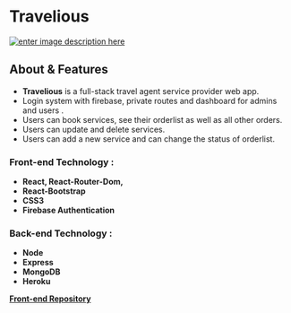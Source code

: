 # Travelious

[![enter image description here](https://i.ibb.co/Lkh1cXT/image-1.png)](https://travelious-react.web.app/)

## About & Features

-  **Travelious** is a full-stack travel agent service provider web app.
-  Login system with firebase, private routes and dashboard for admins and users .
-  Users can book services, see their orderlist as well as all other orders.
-  Users can update and delete services.
-  Users can add a new service and can change the status of orderlist.

### Front-end Technology :

-  **React, React-Router-Dom,**
-  **React-Bootstrap**
-  **CSS3**
-  **Firebase Authentication**

### Back-end Technology :

-  **Node**
-  **Express**
-  **MongoDB**
-  **Heroku**

**[Front-end Repository](https://github.com/bakhtiarabid/Travelious-Front-End)**
